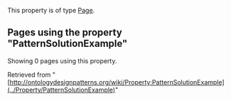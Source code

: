 This property is of type [Page](../Type/Page "Type:Page").




  


## Pages using the property "PatternSolutionExample"


Showing 0 pages using this property.



Retrieved from "[http://ontologydesignpatterns.org/wiki/Property:PatternSolutionExample](../Property/PatternSolutionExample)"